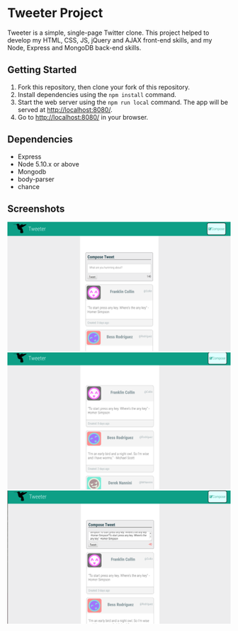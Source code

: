 # Tweeter Project

Tweeter is a simple, single-page Twitter clone. This project helped to develop my HTML, CSS, JS, jQuery and AJAX front-end skills, and my Node, Express and MongoDB back-end skills.


## Getting Started

1. Fork this repository, then clone your fork of this repository.
2. Install dependencies using the `npm install` command.
3. Start the web server using the `npm run local` command. The app will be served at <http://localhost:8080/>.
4. Go to <http://localhost:8080/> in your browser.

## Dependencies

- Express
- Node 5.10.x or above
- Mongodb
- body-parser
- chance


## Screenshots

!["Showing main page"](https://github.com/zhassan2018/tweeter-1/blob/master/docs/tweeter1.png)
!["Showing compose button hiding compose textarea"](https://github.com/zhassan2018/tweeter-1/blob/master/docs/tweeter2.png)
!["Showing character limit exceeded"](https://github.com/zhassan2018/tweeter-1/blob/master/docs/tweeter3.png)